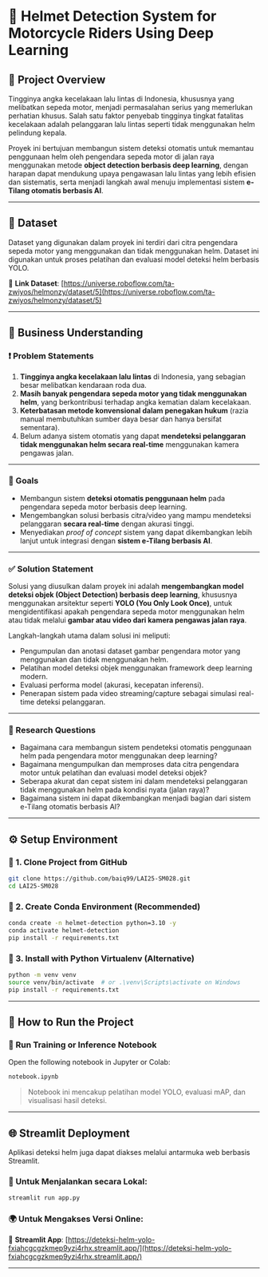 
# 🚨 Helmet Detection System for Motorcycle Riders Using Deep Learning

## 📝 Project Overview

Tingginya angka kecelakaan lalu lintas di Indonesia, khususnya yang melibatkan sepeda motor, menjadi permasalahan serius yang memerlukan perhatian khusus. Salah satu faktor penyebab tingginya tingkat fatalitas kecelakaan adalah pelanggaran lalu lintas seperti tidak menggunakan helm pelindung kepala.

Proyek ini bertujuan membangun sistem deteksi otomatis untuk memantau penggunaan helm oleh pengendara sepeda motor di jalan raya menggunakan metode **object detection berbasis deep learning**, dengan harapan dapat mendukung upaya pengawasan lalu lintas yang lebih efisien dan sistematis, serta menjadi langkah awal menuju implementasi sistem **e-Tilang otomatis berbasis AI**.

---

## 📂 Dataset

Dataset yang digunakan dalam proyek ini terdiri dari citra pengendara sepeda motor yang menggunakan dan tidak menggunakan helm. Dataset ini digunakan untuk proses pelatihan dan evaluasi model deteksi helm berbasis YOLO.

🔗 **Link Dataset**: [https://universe.roboflow.com/ta-zwiyos/helmonzy/dataset/5](https://universe.roboflow.com/ta-zwiyos/helmonzy/dataset/5)

---

## 🧠 Business Understanding

### ❗ Problem Statements

1. **Tingginya angka kecelakaan lalu lintas** di Indonesia, yang sebagian besar melibatkan kendaraan roda dua.
2. **Masih banyak pengendara sepeda motor yang tidak menggunakan helm**, yang berkontribusi terhadap angka kematian dalam kecelakaan.
3. **Keterbatasan metode konvensional dalam penegakan hukum** (razia manual membutuhkan sumber daya besar dan hanya bersifat sementara).
4. Belum adanya sistem otomatis yang dapat **mendeteksi pelanggaran tidak menggunakan helm secara real-time** menggunakan kamera pengawas jalan.

---

### 🎯 Goals

* Membangun sistem **deteksi otomatis penggunaan helm** pada pengendara sepeda motor berbasis deep learning.
* Mengembangkan solusi berbasis citra/video yang mampu mendeteksi pelanggaran **secara real-time** dengan akurasi tinggi.
* Menyediakan *proof of concept* sistem yang dapat dikembangkan lebih lanjut untuk integrasi dengan **sistem e-Tilang berbasis AI**.

---

### ✅ Solution Statement

Solusi yang diusulkan dalam proyek ini adalah **mengembangkan model deteksi objek (Object Detection) berbasis deep learning**, khususnya menggunakan arsitektur seperti **YOLO (You Only Look Once)**, untuk mengidentifikasi apakah pengendara sepeda motor menggunakan helm atau tidak melalui **gambar atau video dari kamera pengawas jalan raya**.

Langkah-langkah utama dalam solusi ini meliputi:

* Pengumpulan dan anotasi dataset gambar pengendara motor yang menggunakan dan tidak menggunakan helm.
* Pelatihan model deteksi objek menggunakan framework deep learning modern.
* Evaluasi performa model (akurasi, kecepatan inferensi).
* Penerapan sistem pada video streaming/capture sebagai simulasi real-time deteksi pelanggaran.

---

### 📌 Research Questions

* Bagaimana cara membangun sistem pendeteksi otomatis penggunaan helm pada pengendara motor menggunakan deep learning?
* Bagaimana mengumpulkan dan memproses data citra pengendara motor untuk pelatihan dan evaluasi model deteksi objek?
* Seberapa akurat dan cepat sistem ini dalam mendeteksi pelanggaran tidak menggunakan helm pada kondisi nyata (jalan raya)?
* Bagaimana sistem ini dapat dikembangkan menjadi bagian dari sistem e-Tilang otomatis berbasis AI?

---

## ⚙️ Setup Environment

### 🔧 1. Clone Project from GitHub

```bash
git clone https://github.com/baiq99/LAI25-SM028.git
cd LAI25-SM028
```

### 🐍 2. Create Conda Environment (Recommended)

```bash
conda create -n helmet-detection python=3.10 -y
conda activate helmet-detection
pip install -r requirements.txt
```

### 🧪 3. Install with Python Virtualenv (Alternative)

```bash
python -m venv venv
source venv/bin/activate  # or .\venv\Scripts\activate on Windows
pip install -r requirements.txt
```

---

## 🚀 How to Run the Project

### 📘 Run Training or Inference Notebook

Open the following notebook in Jupyter or Colab:

```bash
notebook.ipynb
```

> Notebook ini mencakup pelatihan model YOLO, evaluasi mAP, dan visualisasi hasil deteksi.

---

## 🌐 Streamlit Deployment

Aplikasi deteksi helm juga dapat diakses melalui antarmuka web berbasis Streamlit.

### 🧪 Untuk Menjalankan secara Lokal:

```bash
streamlit run app.py
```

### 🌍 Untuk Mengakses Versi Online:

🔗 **Streamlit App**: [https://deteksi-helm-yolo-fxiahcgcgzkmep9yzi4rhx.streamlit.app/](https://deteksi-helm-yolo-fxiahcgcgzkmep9yzi4rhx.streamlit.app/)

---


